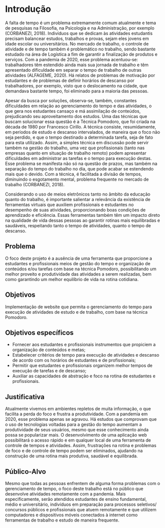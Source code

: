 # Introdução

A falta de tempo é um problema extremamente comum atualmente e tema de pesquisas na Filosofia, na Psicologia e na Administração, por exemplo (CORBANEZI, 2018). Indivíduos que se dedicam às atividades estudantis precisam balancear estudos, trabalhos e provas, sejam eles jovens em idade escolar ou universitários. No mercado de trabalho, o controle de atividade e de tempo também é problemático no trabalho, sendo bastante estudado na área de Logística a fim de garantir a finalização de produtos e serviços. Com a pandemia de 2020, esse problema acentuou-se: trabalhadores têm estendido ainda mais sua jornada de trabalho e têm apresentado dificuldade em separar o tempo de trabalho de outras atividades (ALFAGEME, 2020). Há relatos de problemas de motivação por estudantes e de problemas de definir horários de descanso por trabalhadores, por exemplo, visto que o deslocamento na cidade, que demandava bastante tempo, foi eliminado para a maioria das pessoas.

Apesar da busca por soluções, observa-se, também, constantes dificuldades em relação ao gerenciamento do tempo e das atividades, o que gera nos estudantes cansaço e má assimilação de conteúdos, prejudicando seu aproveitamento dos estudos. Uma das técnicas que buscam solucionar essa questão é a Técnica Pomodoro, que foi criada na década de 1980 por Francesco Cirillo. A técnica consiste, resumidamente, em períodos de estudo e descanso intervalados, de maneira que o foco não seja perdido, e que o tempo destinado a determinada tarefa, seja de fato para esta utilizado. Assim, a simples técnica em discussão pode servir também na gestão do trabalho, uma vez que profissionais (tanto nas empresas quanto em situação de trabalho remoto) podem apresentar dificuldades em administrar as tarefas e o tempo para execução destas. Esse problema se manifesta não só na questão de prazos, mas também na separação do tempo do trabalho no dia, que pode acabar se estendendo mais que o devido. Com a técnica, é facilitada a divisão de tempos, diminuindo o esgotamento mental, problema frequente no mercado de trabalho (CORBANEZI, 2018).

Considerando o uso de meios eletrônicos tanto no âmbito da educação quanto do trabalho, é importante salientar a relevância da existência de ferramentas virtuais que auxiliem profissionais e estudantes no desempenho de suas atividades, proporcionando boas condições de aprendizado e eficiência. Essas ferramentas também têm um impacto direto na qualidade de vida dessas pessoas ao garantir rotinas mais equilibradas e saudáveis, respeitando tanto o tempo de atividades, quanto o tempo de descanso.

## Problema
O foco deste projeto é a ausência de uma ferramenta que proporcione a estudantes e profissionais meios de gestão do tempo e organização de conteúdos e/ou tarefas com base na técnica Pomodoro, possibilitando um melhor proveito e produtividade das atividades a serem realizadas, bem como garantindo um melhor equilíbrio de vida na rotina cotidiana. 

## Objetivos

Implementação de website que permita o gerenciamento do tempo para execução de atividades de estudo e de trabalho, com base na técnica Pomodoro. 

## Objetivos específicos

- Fornecer aos estudantes e profissionais instrumentos que propiciem a organização de conteúdos e metas;
- Estabelecer critérios de tempo para execução de atividades e descanso de acordo com os horários de estudantes e de profissionais;
- Permitir que estudantes e profissionais  organizem melhor tempos de execução de tarefas e de descanso;
- Auxiliar as capacidades de abstração e foco na rotina de estudantes e profissionais.


## Justificativa

Atualmente vivemos em ambientes repletos de muita informação, o que facilita a perda do foco e frustra a produtividade. Com a pandemia em 2020, esse problema apenas se agravou. Há estudos que comprovam que o uso de tecnologias voltadas para a gestão do tempo aumentam a produtividade de seus usuários, mesmo que esse conhecimento ainda possa se popularizar mais. O desenvolvimento de uma aplicação web possibilitará o acesso rápido e em qualquer local de uma ferramenta de controle de tempos e atividades. Assim, frustrações na rotina e problemas de foco e de controle de tempo podem ser eliminados, ajudando na construção de uma rotina mais produtiva, saudável e equilibrada.

## Público-Alvo

Mesmo que todas as pessoas enfrentem de alguma forma problemas com o gerenciamento de tempo, o foco deste trabalho está no público que desenvolve atividades remotamente com a pandemia. Mais especificamente, serão atendidos estudantes de ensino fundamental, médio e universitário, indivíduos em preparação para processos seletivos/ concursos públicos e profissionais que atuem remotamente e que utilizem  computadores e dispositivos móveis conectados à internet como ferramentas de trabalho e estudo de maneira frequente. 


